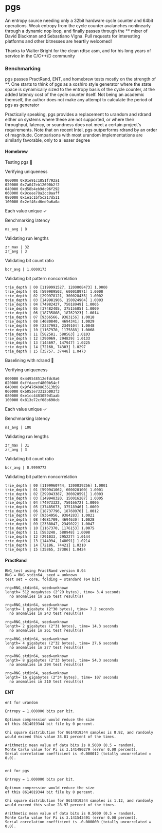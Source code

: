 # pgs

An entropy source needing only a 32bit hardware cycle counter and 64bit operations. Weak entropy from the cycle counter avalanches nonlinearly through a dynamic nop loop, and finally passes through the ** mixer of David Blackman and Sebastiano Vigna. Pull requests for interesting platforms and other bitnesses are heartily welcomed!

Thanks to Walter Bright for the clean rdtsc asm, and for his long years of service in the C/C++/D community

### Benchmarking

pgs passes PractRand, ENT, and homebrew tests mostly on the strength of **. One starts to think of pgs as a xoshiro style generator where the state space is dynamically sized to the entropy basis of the cycle counter, at the added latency cost of the cycle counter itself. Not being an academic themself, the author does not make any attempt to calculate the period of pgs as generator

Practically speaking, pgs provides a replacement to urandom and rdrand either on systems where these are not supported, or where their throughput, latency, or soundness does not meet a certain project's requirements. Note that on recent Intel, pgs outperforms rdrand by an order of magnitude. Comparisons with most urandom implementations are similarly favorable, only to a lesser degree

#### Homebrew

Testing pgs 🔬

  Verifying uniqueness

    000000 0x01e91c1851f792a1
    020000 0x7a047eb12690b2f2
    040000 0xd58b4eb9dc96f292
    060000 0x9ceee78a2cc8aaff
    080000 0x1e1c1bf5c217d511
    100000 0x2ef46cd6ed9a6a0a

  Each value unique  ✓

  Benchmarking latency

    ns_avg | 8

  Validating run lengths

    zr_max | 32
    zr_avg | 3

  Validating bit count ratio

    bcr_avg | 1.0000173

  Validating bit pattern noncorrelation

    trie_depth | 00 [1199991527, 1200008473] 1.0000
    trie_depth | 01 [599989502, 600018971] 1.0000
    trie_depth | 02 [299978121, 300028435] 1.0002
    trie_depth | 03 [149981906, 150024904] 1.0003
    trie_depth | 04 [74982427, 75018949] 1.0005
    trie_depth | 05 [37482405, 37515605] 1.0009
    trie_depth | 06 [18735808, 18762923] 1.0014
    trie_depth | 07 [9366566, 9383156] 1.0018
    trie_depth | 08 [4680840, 4694341] 1.0029
    trie_depth | 09 [2337993, 2349104] 1.0048
    trie_depth | 10 [1167970, 1175888] 1.0068
    trie_depth | 11 [582581, 588563] 1.0103
    trie_depth | 12 [290969, 294829] 1.0133
    trie_depth | 13 [144697, 147947] 1.0225
    trie_depth | 14 [72160, 74303] 1.0297
    trie_depth | 15 [35757, 37448] 1.0473


Baselining with rdrand 🔬

  Verifying uniqueness

    000000 0x449548512efdc0a6
    020000 0xffdaeef4800b54cf
    040000 0x9f47d40863613b59
    060000 0xb053e73312b003f3
    080000 0xe1cc4483059d1aab
    100000 0x813e72cf68b690cb

  Each value unique  ✓

  Benchmarking latency

    ns_avg | 100

  Validating run lengths

    zr_max | 31
    zr_avg | 3

  Validating bit count ratio

    bcr_avg | 0.9999772

  Validating bit pattern noncorrelation

    trie_depth | 00 [1199960744, 1200039256] 1.0001
    trie_depth | 01 [599941062, 600020100] 1.0001
    trie_depth | 02 [299943387, 300020591] 1.0003
    trie_depth | 03 [149948320, 150016287] 1.0005
    trie_depth | 04 [74973322, 75016672] 1.0006
    trie_depth | 05 [37485673, 37518946] 1.0009
    trie_depth | 06 [18737796, 18760076] 1.0012
    trie_depth | 07 [9364956, 9384283] 1.0021
    trie_depth | 08 [4681709, 4694630] 1.0028
    trie_depth | 09 [2338047, 2349022] 1.0047
    trie_depth | 10 [1167370, 1176153] 1.0075
    trie_depth | 11 [583248, 588948] 1.0098
    trie_depth | 12 [291033, 295227] 1.0144
    trie_depth | 13 [144994, 148091] 1.0214
    trie_depth | 14 [72186, 74421] 1.0310
    trie_depth | 15 [35865, 37386] 1.0424


#### PractRand

    RNG_test using PractRand version 0.94
    RNG = RNG_stdin64, seed = unknown
    test set = core, folding = standard (64 bit)

    rng=RNG_stdin64, seed=unknown
    length= 512 megabytes (2^29 bytes), time= 3.4 seconds
      no anomalies in 226 test result(s)

    rng=RNG_stdin64, seed=unknown
    length= 1 gigabyte (2^30 bytes), time= 7.2 seconds
      no anomalies in 243 test result(s)

    rng=RNG_stdin64, seed=unknown
    length= 2 gigabytes (2^31 bytes), time= 14.3 seconds
      no anomalies in 261 test result(s)

    rng=RNG_stdin64, seed=unknown
    length= 4 gigabytes (2^32 bytes), time= 27.6 seconds
      no anomalies in 277 test result(s)

    rng=RNG_stdin64, seed=unknown
    length= 8 gigabytes (2^33 bytes), time= 54.3 seconds
      no anomalies in 294 test result(s)

    rng=RNG_stdin64, seed=unknown
    length= 16 gigabytes (2^34 bytes), time= 107 seconds
      no anomalies in 310 test result(s)

#### ENT

    ent for urandom

    Entropy = 1.000000 bits per bit.

    Optimum compression would reduce the size
    of this 8614019344 bit file by 0 percent.

    Chi square distribution for 8614019344 samples is 0.92, and randomly
    would exceed this value 33.81 percent of the times.

    Arithmetic mean value of data bits is 0.5000 (0.5 = random).
    Monte Carlo value for Pi is 3.141480279 (error 0.00 percent).
    Serial correlation coefficient is -0.000012 (totally uncorrelated = 0.0).


    ent for pgs

    Entropy = 1.000000 bits per bit.

    Optimum compression would reduce the size
    of this 8614019344 bit file by 0 percent.

    Chi square distribution for 8614019344 samples is 1.12, and randomly
    would exceed this value 28.97 percent of the times.

    Arithmetic mean value of data bits is 0.5000 (0.5 = random).
    Monte Carlo value for Pi is 3.141543491 (error 0.00 percent).
    Serial correlation coefficient is -0.000000 (totally uncorrelated = 0.0).
